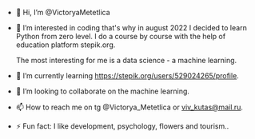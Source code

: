 - 👋 Hi, I’m @VictoryaMetetlica
- 👀 I’m interested in coding that's why in august 2022 I decided to learn Python from zero level. I do a course by course with the help of education platform stepik.org.

  The most interesting for me is a data science - a machine learning.
   
- 🌱 I’m currently learning https://stepik.org/users/529024265/profile.
- 💞️ I’m looking to collaborate on the machine learning.
- 📫 How to reach me on tg @Victorya_Metetlica or viv_kutas@mail.ru.
- ⚡ Fun fact: I like development, psychology, flowers and tourism..

<!---
VictoryaMetetlica/VictoryaMetetlica is a ✨ special ✨ repository because its `README.md` (this file) appears on your GitHub profile.
You can click the Preview link to take a look at your changes.
--->
